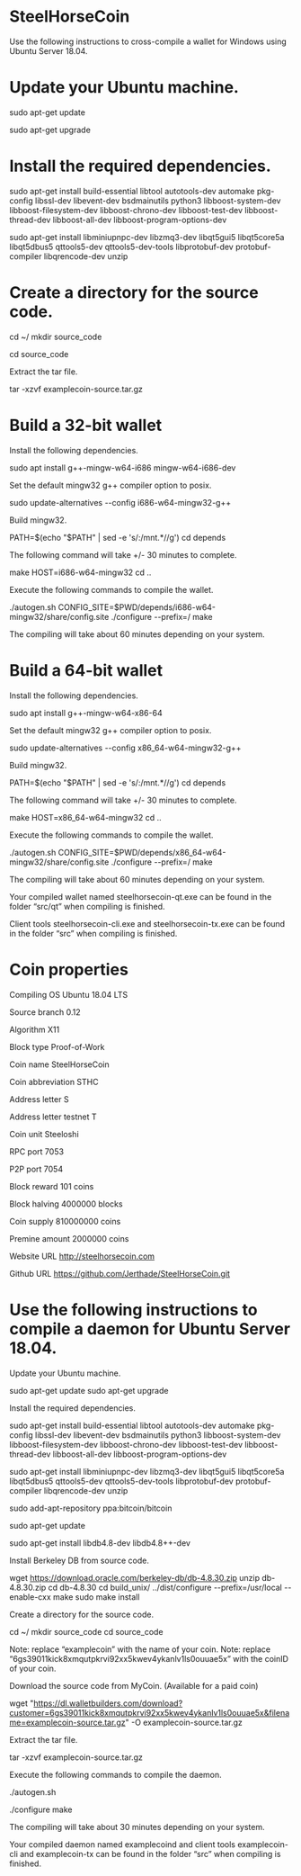 # SteelHorseCoin

Use the following instructions to cross-compile a wallet for Windows using Ubuntu Server 18.04.

# Update your Ubuntu machine.

sudo apt-get update 

sudo apt-get upgrade

# Install the required dependencies.

sudo apt-get install build-essential libtool autotools-dev automake pkg-config libssl-dev libevent-dev bsdmainutils python3 libboost-system-dev libboost-filesystem-dev libboost-chrono-dev libboost-test-dev libboost-thread-dev libboost-all-dev libboost-program-options-dev 

sudo apt-get install libminiupnpc-dev libzmq3-dev libqt5gui5 libqt5core5a libqt5dbus5 qttools5-dev qttools5-dev-tools libprotobuf-dev protobuf-compiler libqrencode-dev unzip

# Create a directory for the source code.

cd ~/ mkdir source_code

cd source_code

Extract the tar file.

tar -xzvf examplecoin-source.tar.gz

# Build a 32-bit wallet

Install the following dependencies.

sudo apt install g++-mingw-w64-i686 mingw-w64-i686-dev

Set the default mingw32 g++ compiler option to posix.

sudo update-alternatives --config i686-w64-mingw32-g++

Build mingw32.

PATH=$(echo "$PATH" | sed -e 's/:/mnt.*//g') cd depends

The following command will take +/- 30 minutes to complete.

make HOST=i686-w64-mingw32 cd ..

Execute the following commands to compile the wallet.

./autogen.sh CONFIG_SITE=$PWD/depends/i686-w64-mingw32/share/config.site ./configure --prefix=/ make

The compiling will take about 60 minutes depending on your system.

# Build a 64-bit wallet

Install the following dependencies.

sudo apt install g++-mingw-w64-x86-64

Set the default mingw32 g++ compiler option to posix.

sudo update-alternatives --config x86_64-w64-mingw32-g++

Build mingw32.

PATH=$(echo "$PATH" | sed -e 's/:/mnt.*//g') cd depends

The following command will take +/- 30 minutes to complete.

make HOST=x86_64-w64-mingw32 cd ..

Execute the following commands to compile the wallet.

./autogen.sh CONFIG_SITE=$PWD/depends/x86_64-w64-mingw32/share/config.site ./configure --prefix=/ make

The compiling will take about 60 minutes depending on your system.

Your compiled wallet named steelhorsecoin-qt.exe can be found in the folder “src/qt” when compiling is finished.

Client tools steelhorsecoin-cli.exe and steelhorsecoin-tx.exe can be found in the folder “src” when compiling is finished.

# Coin properties

Compiling OS	Ubuntu 18.04 LTS

Source branch	0.12

Algorithm	X11

Block type	Proof-of-Work

Coin name	SteelHorseCoin

Coin abbreviation	STHC

Address letter	S

Address letter testnet	T

Coin unit	Steeloshi

RPC port	7053

P2P port	7054

Block reward	101 coins

Block halving	4000000 blocks

Coin supply	810000000 coins

Premine amount	2000000 coins

Website URL	http://steelhorsecoin.com

Github URL	https://github.com/Jerthade/SteelHorseCoin.git

# Use the following instructions to compile a daemon for Ubuntu Server 18.04.

Update your Ubuntu machine.

sudo apt-get update sudo apt-get upgrade

Install the required dependencies.

sudo apt-get install build-essential libtool autotools-dev automake pkg-config libssl-dev libevent-dev bsdmainutils python3 libboost-system-dev libboost-filesystem-dev libboost-chrono-dev libboost-test-dev libboost-thread-dev libboost-all-dev libboost-program-options-dev 

sudo apt-get install libminiupnpc-dev libzmq3-dev libqt5gui5 libqt5core5a libqt5dbus5 qttools5-dev qttools5-dev-tools libprotobuf-dev protobuf-compiler libqrencode-dev unzip

sudo add-apt-repository ppa:bitcoin/bitcoin 

sudo apt-get update 

sudo apt-get install libdb4.8-dev libdb4.8++-dev

Install Berkeley DB from source code.

wget https://download.oracle.com/berkeley-db/db-4.8.30.zip unzip db-4.8.30.zip cd db-4.8.30 cd build_unix/ ../dist/configure --prefix=/usr/local --enable-cxx make sudo make install

Create a directory for the source code.

cd ~/ mkdir source_code cd source_code

Note: replace “examplecoin” with the name of your coin. Note: replace “6gs39011kick8xmqutpkrvi92xx5kwev4ykanlv1ls0ouuae5x” with the coinID of your coin.

Download the source code from MyCoin. (Available for a paid coin)

wget "https://dl.walletbuilders.com/download?customer=6gs39011kick8xmqutpkrvi92xx5kwev4ykanlv1ls0ouuae5x&filename=examplecoin-source.tar.gz" -O examplecoin-source.tar.gz

Extract the tar file.

tar -xzvf examplecoin-source.tar.gz

Execute the following commands to compile the daemon.

./autogen.sh 

./configure make

The compiling will take about 30 minutes depending on your system.

Your compiled daemon named examplecoind and client tools examplecoin-cli and examplecoin-tx can be found in the folder “src” when compiling is finished.
